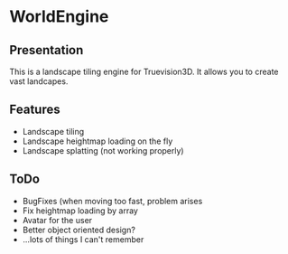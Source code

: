 WorldEngine
===========
Presentation
------------
This is a landscape tiling engine for Truevision3D. It allows you to create vast landcapes.

Features
--------
* Landscape tiling
* Landscape heightmap loading on the fly
* Landscape splatting (not working properly)

ToDo
----
* BugFixes (when moving too fast, problem arises
* Fix heightmap loading by array
* Avatar for the user
* Better object oriented design?
* ...lots of things I can't remember